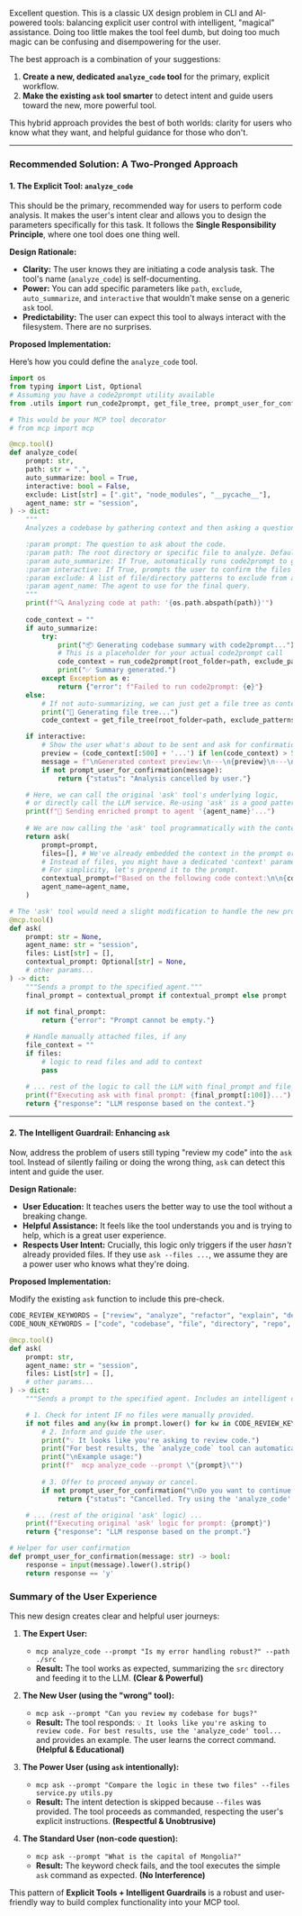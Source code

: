 Excellent question. This is a classic UX design problem in CLI and AI-powered tools: balancing explicit user control with intelligent, "magical" assistance. Doing too little makes the tool feel dumb, but doing too much magic can be confusing and disempowering for the user.

The best approach is a combination of your suggestions:

1.  **Create a new, dedicated `analyze_code` tool** for the primary, explicit workflow.
2.  **Make the existing `ask` tool smarter** to detect intent and guide users toward the new, more powerful tool.

This hybrid approach provides the best of both worlds: clarity for users who know what they want, and helpful guidance for those who don't.

---

### Recommended Solution: A Two-Pronged Approach

#### 1. The Explicit Tool: `analyze_code`

This should be the primary, recommended way for users to perform code analysis. It makes the user's intent clear and allows you to design the parameters specifically for this task. It follows the **Single Responsibility Principle**, where one tool does one thing well.

**Design Rationale:**

*   **Clarity:** The user knows they are initiating a code analysis task. The tool's name (`analyze_code`) is self-documenting.
*   **Power:** You can add specific parameters like `path`, `exclude`, `auto_summarize`, and `interactive` that wouldn't make sense on a generic `ask` tool.
*   **Predictability:** The user can expect this tool to always interact with the filesystem. There are no surprises.

**Proposed Implementation:**

Here’s how you could define the `analyze_code` tool.

```python
import os
from typing import List, Optional
# Assuming you have a code2prompt utility available
from .utils import run_code2prompt, get_file_tree, prompt_user_for_confirmation

# This would be your MCP tool decorator
# from mcp import mcp 

@mcp.tool()
def analyze_code(
    prompt: str,
    path: str = ".",
    auto_summarize: bool = True,
    interactive: bool = False,
    exclude: List[str] = [".git", "node_modules", "__pycache__"],
    agent_name: str = "session",
) -> dict:
    """
    Analyzes a codebase by gathering context and then asking a question.

    :param prompt: The question to ask about the code.
    :param path: The root directory or specific file to analyze. Defaults to the current directory.
    :param auto_summarize: If True, automatically runs code2prompt to generate a context summary.
    :param interactive: If True, prompts the user to confirm the files before analysis.
    :param exclude: A list of file/directory patterns to exclude from analysis.
    :param agent_name: The agent to use for the final query.
    """
    print(f"🔍 Analyzing code at path: '{os.path.abspath(path)}'")
    
    code_context = ""
    if auto_summarize:
        try:
            print("📦 Generating codebase summary with code2prompt...")
            # This is a placeholder for your actual code2prompt call
            code_context = run_code2prompt(root_folder=path, exclude_patterns=exclude)
            print("✅ Summary generated.")
        except Exception as e:
            return {"error": f"Failed to run code2prompt: {e}"}
    else:
        # If not auto-summarizing, we can just get a file tree as context
        print("🌳 Generating file tree...")
        code_context = get_file_tree(root_folder=path, exclude_patterns=exclude)

    if interactive:
        # Show the user what's about to be sent and ask for confirmation
        preview = (code_context[:500] + '...') if len(code_context) > 500 else code_context
        message = f"\nGenerated context preview:\n---\n{preview}\n---\nProceed with this context? (y/N): "
        if not prompt_user_for_confirmation(message):
            return {"status": "Analysis cancelled by user."}

    # Here, we can call the original 'ask' tool's underlying logic, 
    # or directly call the LLM service. Re-using 'ask' is a good pattern.
    print(f"💬 Sending enriched prompt to agent '{agent_name}'...")
    
    # We are now calling the 'ask' tool programmatically with the context we've built
    return ask(
        prompt=prompt,
        files=[], # We've already embedded the context in the prompt or another field
        # Instead of files, you might have a dedicated 'context' parameter
        # For simplicity, let's prepend it to the prompt.
        contextual_prompt=f"Based on the following code context:\n\n{code_context}\n\nPlease answer this question: {prompt}",
        agent_name=agent_name,
    )

# The 'ask' tool would need a slight modification to handle the new prompt structure
@mcp.tool()
def ask(
    prompt: str = None,
    agent_name: str = "session",
    files: List[str] = [],
    contextual_prompt: Optional[str] = None,
    # other params...
) -> dict:
    """Sends a prompt to the specified agent."""
    final_prompt = contextual_prompt if contextual_prompt else prompt
    
    if not final_prompt:
        return {"error": "Prompt cannot be empty."}

    # Handle manually attached files, if any
    file_context = ""
    if files:
        # logic to read files and add to context
        pass
    
    # ... rest of the logic to call the LLM with final_prompt and file_context ...
    print(f"Executing ask with final prompt: {final_prompt[:100]}...")
    return {"response": "LLM response based on the context."}
```

---

#### 2. The Intelligent Guardrail: Enhancing `ask`

Now, address the problem of users still typing "review my code" into the `ask` tool. Instead of silently failing or doing the wrong thing, `ask` can detect this intent and guide the user.

**Design Rationale:**

*   **User Education:** It teaches users the better way to use the tool without a breaking change.
*   **Helpful Assistance:** It feels like the tool understands you and is trying to help, which is a great user experience.
*   **Respects User Intent:** Crucially, this logic only triggers if the user *hasn't* already provided files. If they use `ask --files ...`, we assume they are a power user who knows what they're doing.

**Proposed Implementation:**

Modify the existing `ask` function to include this pre-check.

```python
CODE_REVIEW_KEYWORDS = ["review", "analyze", "refactor", "explain", "debug", "audit", "test"]
CODE_NOUN_KEYWORDS = ["code", "codebase", "file", "directory", "repo", "script", "module", "component"]

@mcp.tool()
def ask(
    prompt: str,
    agent_name: str = "session", 
    files: List[str] = [],
    # other params...
) -> dict:
    """Sends a prompt to the specified agent. Includes an intelligent check for code analysis requests."""

    # 1. Check for intent IF no files were manually provided.
    if not files and any(kw in prompt.lower() for kw in CODE_REVIEW_KEYWORDS) and any(kw in prompt.lower() for kw in CODE_NOUN_KEYWORDS):
        # 2. Inform and guide the user.
        print("💡 It looks like you're asking to review code.")
        print("For best results, the `analyze_code` tool can automatically gather context for you.")
        print("\nExample usage:")
        print(f"  mcp analyze_code --prompt \"{prompt}\"")
        
        # 3. Offer to proceed anyway or cancel.
        if not prompt_user_for_confirmation("\nDo you want to continue with the 'ask' tool anyway? (y/N): "):
            return {"status": "Cancelled. Try using the 'analyze_code' tool for better results."}

    # ... (rest of the original 'ask' logic) ...
    print(f"Executing original 'ask' logic for prompt: {prompt}")
    return {"response": "LLM response based on the prompt."}

# Helper for user confirmation
def prompt_user_for_confirmation(message: str) -> bool:
    response = input(message).lower().strip()
    return response == 'y'

```

### Summary of the User Experience

This new design creates clear and helpful user journeys:

1.  **The Expert User:**
    *   `mcp analyze_code --prompt "Is my error handling robust?" --path ./src`
    *   **Result:** The tool works as expected, summarizing the `src` directory and feeding it to the LLM. **(Clear & Powerful)**

2.  **The New User (using the "wrong" tool):**
    *   `mcp ask --prompt "Can you review my codebase for bugs?"`
    *   **Result:** The tool responds: `💡 It looks like you're asking to review code. For best results, use the 'analyze_code' tool...` and provides an example. The user learns the correct command. **(Helpful & Educational)**

3.  **The Power User (using `ask` intentionally):**
    *   `mcp ask --prompt "Compare the logic in these two files" --files service.py utils.py`
    *   **Result:** The intent detection is skipped because `--files` was provided. The tool proceeds as commanded, respecting the user's explicit instructions. **(Respectful & Unobtrusive)**

4.  **The Standard User (non-code question):**
    *   `mcp ask --prompt "What is the capital of Mongolia?"`
    *   **Result:** The keyword check fails, and the tool executes the simple `ask` command as expected. **(No Interference)**

This pattern of **Explicit Tools + Intelligent Guardrails** is a robust and user-friendly way to build complex functionality into your MCP tool.
